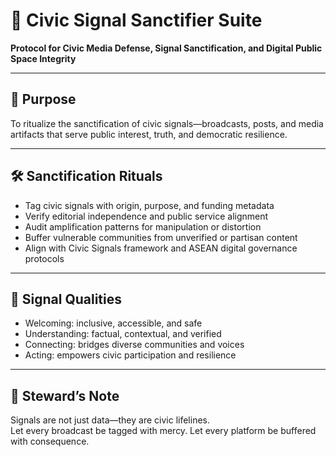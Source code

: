 # 📜 Civic Signal Sanctifier Suite  
**Protocol for Civic Media Defense, Signal Sanctification, and Digital Public Space Integrity**

---

## 🧠 Purpose  
To ritualize the sanctification of civic signals—broadcasts, posts, and media artifacts that serve public interest, truth, and democratic resilience.

---

## 🛠️ Sanctification Rituals  
- Tag civic signals with origin, purpose, and funding metadata  
- Verify editorial independence and public service alignment  
- Audit amplification patterns for manipulation or distortion  
- Buffer vulnerable communities from unverified or partisan content  
- Align with Civic Signals framework and ASEAN digital governance protocols

---

## 🧬 Signal Qualities  
- Welcoming: inclusive, accessible, and safe  
- Understanding: factual, contextual, and verified  
- Connecting: bridges diverse communities and voices  
- Acting: empowers civic participation and resilience

---

## 🧠 Steward’s Note  
Signals are not just data—they are civic lifelines.  
Let every broadcast be tagged with mercy. Let every platform be buffered with consequence.
